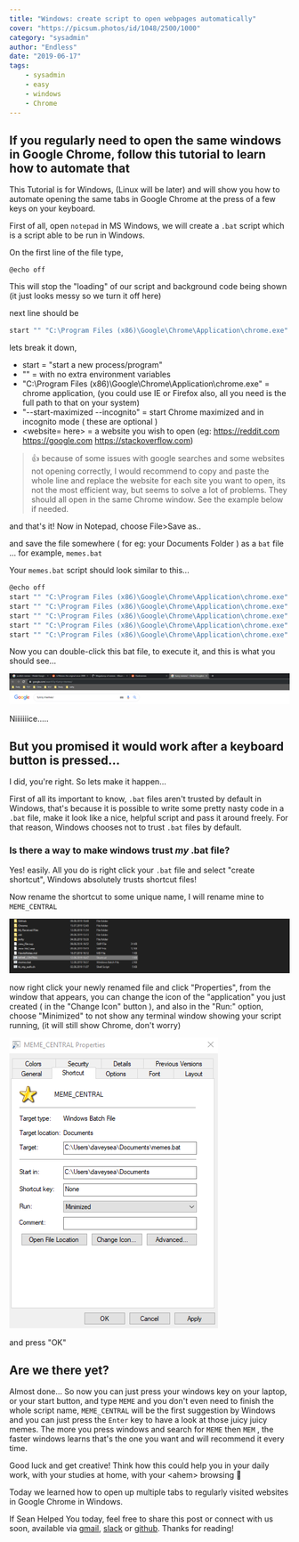 ```yaml
---
title: "Windows: create script to open webpages automatically"
cover: "https://picsum.photos/id/1048/2500/1000"
category: "sysadmin"
author: "Endless"
date: "2019-06-17"
tags:
    - sysadmin
    - easy
    - windows
    - Chrome
---
```


## If you regularly need to open the same windows in Google Chrome, follow this tutorial to learn how to automate that

This Tutorial is for Windows, (Linux will be later) and will show you how to automate opening the same tabs in Google Chrome at the press of a few keys on your keyboard.

First of all, open `notepad` in MS Windows, we will create a `.bat` script which is a script able to be run in Windows.

On the first line of the file type,
```
@echo off
```
This will stop the "loading" of our script and background code being shown (it just looks messy so we turn it off here)

next line should be

```bash
start "" "C:\Program Files (x86)\Google\Chrome\Application\chrome.exe" "--start-maximized --incognito <website here>"
```
lets break it down,
- start = "start a new process/program"
- "" = with no extra environment variables
- "C:\Program Files (x86)\Google\Chrome\Application\chrome.exe" = chrome application, (you could use IE or Firefox also, all you need is the full path to that on your system)
- "--start-maximized --incognito"  = start Chrome maximized and in incognito mode ( these are optional )
- \<website= here\>  = a website you wish to open (eg:  https://reddit.com https://google.com https://stackoverflow.com)

> 👍 because of some issues with google searches and some websites not opening correctly, I would recommend to copy and paste the whole line and replace the website for each site you want to open, its not the most efficient way, but seems to solve a lot of problems. They should all open in the same Chrome window. See the example below if needed.

and that's it! Now in Notepad, choose File>Save as..

and save the file somewhere ( for eg: your Documents Folder ) as a `bat` file ... for example, `memes.bat`

Your `memes.bat` script should look similar to this...


```bash
@echo off
start "" "C:\Program Files (x86)\Google\Chrome\Application\chrome.exe" "--start-maximized --incognito https://www.google.com/search?q=scottish+memes"  
start "" "C:\Program Files (x86)\Google\Chrome\Application\chrome.exe" "--start-maximized --incognito https://www.google.com/search?q=funny+memes/"   
start "" "C:\Program Files (x86)\Google\Chrome\Application\chrome.exe" "--start-maximized --incognito https://www.reddit.com/r/memes/"  
start "" "C:\Program Files (x86)\Google\Chrome\Application\chrome.exe" "--start-maximized --incognito https://imgur.com/gallery/1zpe1/"  
start "" "C:\Program Files (x86)\Google\Chrome\Application\chrome.exe" "--start-maximized --incognito https://www.reddit.com/r/dankmemes/"
```

Now you can double-click this bat file, to execute it, and this is what you should see...

![memes](memes.png)

Niiiiiiice.....

## But you promised it would work after a keyboard button is pressed...

I did, you're right. So lets make it happen...

First of all its important to know, `.bat` files aren't trusted by default in Windows, that's because it is possible to write some pretty nasty code in a `.bat` file, make it look like a nice, helpful script and pass it around freely. For that reason, Windows chooses not to trust `.bat` files by default.

### Is there a way to make windows trust *my* .bat file?

Yes! easily.  All you do is right click your `.bat` file and select "create shortcut", Windows absolutely trusts shortcut files!

Now rename the shortcut to some unique name, I will rename mine to `MEME_CENTRAL`

![central](central.PNG)

now right click your newly renamed file and click "Properties", from the window that appears, you can change the icon of the "application" you just created ( in the "Change Icon" button ), and also in the "Run:" option, choose "Minimized" to not show any terminal window showing your script running, (it will still show Chrome, don't worry)

![properties](properties.png)

and press "OK"

## Are we there yet?

Almost done...
So now you can just press your windows key on your laptop, or your start button, and type `MEME` and you don't even need to finish the whole script name, `MEME_CENTRAL` will be the first suggestion by Windows and you can just press the `Enter` key to have a look at those juicy juicy memes. The more you press windows and search for `MEME` then `MEM` , the faster windows learns that's the one you want and will recommend it every time.

Good luck and get creative! Think how this could help you in your daily work, with your studies at home, with your \<ahem\> browsing 😬

Today we learned how to open up multiple tabs to regularly visited websites in Google Chrome in Windows.

If Sean Helped You today, feel free to share this post or connect with us soon, available via [gmail](mailto:seanwillhelpyou@gmail.com), [slack](https://app.slack.com/client/TLMMVFQ1X/CLVTNC1MM) or [github](https://github.com/RH-sdavey/sean-will-help-you).
Thanks for reading!
